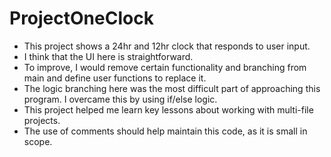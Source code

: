 # ProjectOneClock

- This project shows a 24hr and 12hr clock that responds to user input.
- I think that the UI here is straightforward. 
- To improve, I would remove certain functionality and branching from main and define user functions to replace it. 
- The logic branching here was the most difficult part of approaching this program. I overcame this by using if/else logic. 
- This project helped me learn key lessons about working with multi-file projects.
- The use of comments should help maintain this code, as it is small in scope. 
